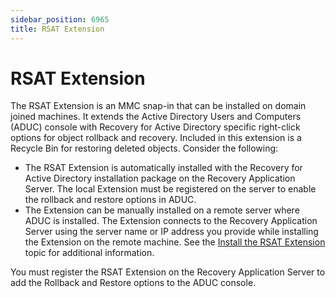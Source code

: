 ```yaml
---
sidebar_position: 6965
title: RSAT Extension
---
```


# RSAT Extension

The RSAT Extension is an MMC snap-in that can be installed on domain joined machines. It extends the Active Directory Users and Computers (ADUC) console with Recovery for Active Directory specific right-click options for object rollback and recovery. Included in this extension is a Recycle Bin for restoring deleted objects. Consider the following:

* The RSAT Extension is automatically installed with the Recovery for Active Directory installation package on the Recovery Application Server. The local Extension must be registered on the server to enable the rollback and restore options in ADUC.
* The Extension can be manually installed on a remote server where ADUC is installed. The Extension connects to the Recovery Application Server using the server name or IP address you provide while installing the Extension on the remote machine. See the [Install the RSAT Extension](Installation "Install the RSAT Extension") topic for additional information.

You must register the RSAT Extension on the Recovery Application Server to add the Rollback and Restore options to the ADUC console.